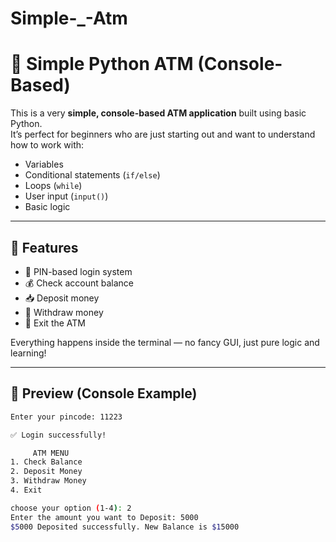 # Simple-_-Atm
# 🏧 Simple Python ATM (Console-Based)

This is a very **simple, console-based ATM application** built using basic Python.  
It’s perfect for beginners who are just starting out and want to understand how to work with:

- Variables
- Conditional statements (`if/else`)
- Loops (`while`)
- User input (`input()`)
- Basic logic

---

## 🚀 Features

- 🔐 PIN-based login system
- 💰 Check account balance
- 📥 Deposit money
- 💸 Withdraw money
- 🚪 Exit the ATM

Everything happens inside the terminal — no fancy GUI, just pure logic and learning!

---

## 📸 Preview (Console Example)

```bash
Enter your pincode: 11223

✅ Login successfully!

     ATM MENU     
1. Check Balance
2. Deposit Money
3. Withdraw Money
4. Exit

choose your option (1-4): 2
Enter the amount you want to Deposit: 5000
$5000 Deposited successfully. New Balance is $15000
